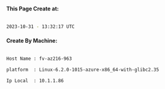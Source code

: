 
   
#### This Page Create at:

```bash

2023-10-31 - 13:32:17 UTC

```

#### Create By Machine:

```bash

Host Name : fv-az216-963

platform  : Linux-6.2.0-1015-azure-x86_64-with-glibc2.35

Ip Local  : 10.1.1.86

```

